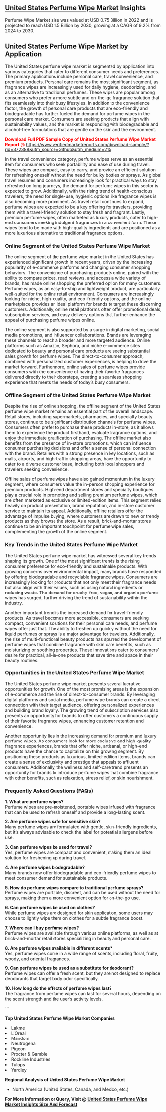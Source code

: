 <h2><a href="https://www.verifiedmarketreports.com/download-sample/?rid=372388&amp;utm_source=Github&amp;utm_medium=215" target="_blank">United States Perfume Wipe Market</a> Insights</h2><p>Perfume Wipe Market size was valued at USD 0.75 Billion in 2022 and is projected to reach USD 1.5 Billion by 2030, growing at a CAGR of 9.2% from 2024 to 2030.</p><p> <h2>United States Perfume Wipe Market by Application</h2> <p>The United States perfume wipe market is segmented by application into various categories that cater to different consumer needs and preferences. The primary applications include personal care, travel convenience, and premium products. Personal care remains the most significant segment, as fragrance wipes are increasingly used for daily hygiene, deodorizing, and as an alternative to traditional perfumes. These wipes are popular among consumers who prefer a more subtle and on-the-go fragrance solution that fits seamlessly into their busy lifestyles. In addition to the convenience factor, the growth of personal care products that are eco-friendly and biodegradable has further fueled the demand for perfume wipes in the personal care market. Consumers are seeking products that align with sustainability values, and the market is responding with biodegradable and alcohol-free formulations that are gentle on the skin and the environment. <p><span class=""><span style="color: #ff0000;"><strong>Download Full PDF Sample Copy of United States Perfume Wipe Market Report</strong> @ </span><a href="https://www.verifiedmarketreports.com/download-sample/?rid=372388&amp;utm_source=Github&amp;utm_medium=215" target="_blank">https://www.verifiedmarketreports.com/download-sample/?rid=372388&amp;utm_source=Github&amp;utm_medium=215</a></span></p> <p>In the travel convenience category, perfume wipes serve as an essential item for consumers who seek portability and ease of use during travel. These wipes are compact, easy to carry, and provide an efficient solution for refreshing oneself without the need for bulky bottles or sprays. As global travel resumes and consumers increasingly look for practical ways to stay refreshed on long journeys, the demand for perfume wipes in this sector is expected to grow. Additionally, with the rising trend of health-conscious travelers, the need for single-use, hygienic options like fragrance wipes is also becoming more prominent. As travel retail continues to expand, perfume wipes are expected to be a key offering for travelers, providing them with a travel-friendly solution to stay fresh and fragrant. Lastly, premium perfume wipes, often marketed as luxury products, cater to high-end consumers seeking indulgent fragrances in a convenient form. These wipes tend to be made with high-quality ingredients and are positioned as a more luxurious alternative to traditional fragrance options.</p> <h3>Online Segment of the United States Perfume Wipe Market</h3> <p>The online segment of the perfume wipe market in the United States has experienced significant growth in recent years, driven by the increasing popularity of e-commerce platforms and changing consumer shopping behaviors. The convenience of purchasing products online, paired with the ability to compare prices, read reviews, and access a wide variety of brands, has made online shopping the preferred option for many customers. Perfume wipes, as an easy-to-ship and lightweight product, are particularly well-suited for the online retail environment. Consumers are increasingly looking for niche, high-quality, and eco-friendly options, and the online marketplace provides an ideal platform for brands to target these discerning customers. Additionally, online retail platforms often offer promotional deals, subscription services, and easy delivery options that further enhance the appeal of purchasing perfume wipes online. <p>The online segment is also supported by a surge in digital marketing, social media promotions, and influencer collaborations. Brands are leveraging these channels to reach a broader and more targeted audience. Online platforms such as Amazon, Sephora, and niche e-commerce sites dedicated to beauty and personal care products are seeing substantial sales growth for perfume wipes. The direct-to-consumer approach, combined with personalized customer experiences, is helping to drive the market forward. Furthermore, online sales of perfume wipes provide consumers with the convenience of having their favorite fragrances delivered directly to their doorsteps, creating a seamless shopping experience that meets the needs of today’s busy consumers.</p> <h3>Offline Segment of the United States Perfume Wipe Market</h3> <p>Despite the rise of online shopping, the offline segment of the United States perfume wipe market remains an essential part of the overall landscape. Retail stores, including supermarkets, pharmacies, and specialty beauty stores, continue to be significant distribution channels for perfume wipes. Consumers often prefer to purchase these products in-store, as it allows them to experience the product firsthand, evaluate fragrance options, and enjoy the immediate gratification of purchasing. The offline market also benefits from the presence of in-store promotions, which can influence consumer purchasing decisions and offer a sense of personal connection with the brand. Retailers with a strong presence in key locations, such as malls, airports, and high-traffic shopping areas, have the opportunity to cater to a diverse customer base, including both local shoppers and travelers seeking convenience. <p>Offline sales of perfume wipes have also gained momentum in the luxury segment, where consumers value the in-person shopping experience for premium products. High-end department stores and specialty boutiques play a crucial role in promoting and selling premium perfume wipes, which are often marketed as exclusive or limited-edition items. This segment relies heavily on product presentation, brand reputation, and in-store customer service to maintain its appeal. Additionally, offline retailers offer the advantage of impulse buying, where customers are drawn to new or trendy products as they browse the store. As a result, brick-and-mortar stores continue to be an important touchpoint for perfume wipe sales, complementing the growth of the online segment.</p> <h3>Key Trends in the United States Perfume Wipe Market</h3> <p>The United States perfume wipe market has witnessed several key trends shaping its growth. One of the most significant trends is the rising consumer preference for eco-friendly and sustainable products. With growing concerns over environmental impact, many brands have responded by offering biodegradable and recyclable fragrance wipes. Consumers are increasingly looking for products that not only meet their fragrance needs but also align with their values, such as using natural ingredients or reducing waste. The demand for cruelty-free, vegan, and organic perfume wipes has surged, further driving the trend of sustainability within the industry.</p> <p>Another important trend is the increased demand for travel-friendly products. As travel becomes more accessible, consumers are seeking compact, convenient solutions for their personal care needs, and perfume wipes offer just that. The ability to freshen up quickly without the need for liquid perfumes or sprays is a major advantage for travelers. Additionally, the rise of multi-functional beauty products has spurred the development of perfume wipes that combine fragrance with skin care benefits, such as moisturizing or soothing properties. These innovations cater to consumers’ desire for practical, all-in-one products that save time and space in their beauty routines.</p> <h3>Opportunities in the United States Perfume Wipe Market</h3> <p>The United States perfume wipe market presents several lucrative opportunities for growth. One of the most promising areas is the expansion of e-commerce and the rise of direct-to-consumer brands. By leveraging digital platforms and social media, perfume wipe brands can create a direct connection with their target audience, offering personalized experiences and building brand loyalty. The growing trend of subscription services also presents an opportunity for brands to offer customers a continuous supply of their favorite fragrance wipes, enhancing customer retention and convenience.</p> <p>Another opportunity lies in the increasing demand for premium and luxury perfume wipes. As consumers look for more exclusive and high-quality fragrance experiences, brands that offer niche, artisanal, or high-end products have the chance to capitalize on this growing segment. By positioning these products as luxurious, limited-edition items, brands can create a sense of exclusivity and prestige that appeals to affluent consumers. Additionally, the wellness and self-care trend presents an opportunity for brands to introduce perfume wipes that combine fragrance with other benefits, such as relaxation, stress relief, or skin nourishment.</p> <h3>Frequently Asked Questions (FAQs)</h3> <p><strong>1. What are perfume wipes?</strong><br>Perfume wipes are pre-moistened, portable wipes infused with fragrance that can be used to refresh oneself and provide a long-lasting scent. </p> <p><strong>2. Are perfume wipes safe for sensitive skin?</strong><br>Many perfume wipes are formulated with gentle, skin-friendly ingredients, but it’s always advisable to check the label for potential allergens before use. </p> <p><strong>3. Can perfume wipes be used for travel?</strong><br>Yes, perfume wipes are compact and convenient, making them an ideal solution for freshening up during travel. </p> <p><strong>4. Are perfume wipes biodegradable?</strong><br>Many brands now offer biodegradable and eco-friendly perfume wipes to meet consumer demand for sustainable products. </p> <p><strong>5. How do perfume wipes compare to traditional perfume sprays?</strong><br>Perfume wipes are portable, discreet, and can be used without the need for sprays, making them a more convenient option for on-the-go use. </p> <p><strong>6. Can perfume wipes be used on clothes?</strong><br>While perfume wipes are designed for skin application, some users may choose to lightly wipe them on clothes for a subtle fragrance boost. </p> <p><strong>7. Where can I buy perfume wipes?</strong><br>Perfume wipes are available through various online platforms, as well as at brick-and-mortar retail stores specializing in beauty and personal care. </p> <p><strong>8. Are perfume wipes available in different scents?</strong><br>Yes, perfume wipes come in a wide range of scents, including floral, fruity, woody, and oriental fragrances. </p> <p><strong>9. Can perfume wipes be used as a substitute for deodorant?</strong><br>Perfume wipes can offer a fresh scent, but they are not designed to replace deodorants that target body odor specifically. </p> <p><strong>10. How long do the effects of perfume wipes last?</strong><br>The fragrance from perfume wipes can last for several hours, depending on the scent strength and the user’s activity levels. </p> ```</p><p><strong>Top United States Perfume Wipe Market Companies</strong></p><div data-test-id=""><p><li>Lakme</li><li> L'Oreal</li><li> Mandom</li><li> Neutrogena</li><li> Pigeon</li><li> Procter & Gamble</li><li> Rockline Industries</li><li> Tulops</li><li> Yardley</li></p><div><strong>Regional Analysis of&nbsp;United States Perfume Wipe Market</strong></div><ul><li dir="ltr"><p dir="ltr">North America&nbsp;(United States, Canada, and Mexico, etc.)</p></li></ul><p><strong>For More Information or Query, Visit @&nbsp;</strong><strong><a href="https://www.verifiedmarketreports.com/product/perfume-wipe-market/?utm_source=Github&amp;utm_medium=215" target="_blank">United States Perfume Wipe Market Insights Size And Forecast</a></strong></p></div>
